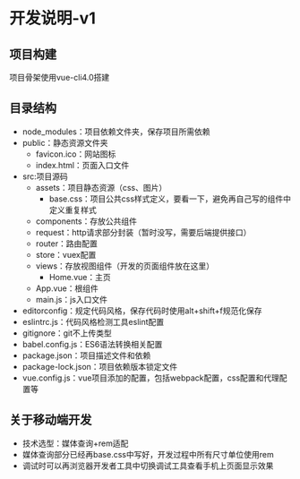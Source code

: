 # 开发说明-v1
## 项目构建
项目骨架使用vue-cli4.0搭建
## 目录结构
+ node_modules：项目依赖文件夹，保存项目所需依赖
+ public：静态资源文件夹
    - favicon.ico：网站图标
    - index.html：页面入口文件
+ src:项目源码
    - assets：项目静态资源（css、图片）
        * base.css：项目公共css样式定义，要看一下，避免再自己写的组件中定义重复样式
    - components：存放公共组件
    - request：http请求部分封装（暂时没写，需要后端提供接口）
    - router：路由配置
    - store：vuex配置
    - views：存放视图组件（开发的页面组件放在这里）
        * Home.vue：主页
    - App.vue：根组件
    - main.js：js入口文件
+ editorconfig：规定代码风格，保存代码时使用alt+shift+f规范化保存
+ eslintrc.js：代码风格检测工具eslint配置
+ gitignore：git不上传类型
+ babel.config.js：ES6语法转换相关配置
+ package.json：项目描述文件和依赖
+ package-lock.json：项目依赖版本锁定文件
+ vue.config.js：vue项目添加的配置，包括webpack配置，css配置和代理配置等
## 关于移动端开发
+ 技术选型：媒体查询+rem适配
+ 媒体查询部分已经再base.css中写好，开发过程中所有尺寸单位使用rem
+ 调试时可以再浏览器开发者工具中切换调试工具查看手机上页面显示效果